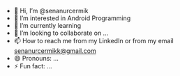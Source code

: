 - 👋 Hi, I’m @senanurcermik
- 👀 I’m interested in Android Programming 
- 🌱 I’m currently learning 
- 💞️ I’m looking to collaborate on ...
- 📫 How to reach me from my LinkedIn or from my email senanurcermikk@gmail.com
- 😄 Pronouns: ...
- ⚡ Fun fact: ...

<!---
senanurcermik/senanurcermik is a ✨ special ✨ repository because its `README.md` (this file) appears on your GitHub profile.
You can click the Preview link to take a look at your changes.
--->
